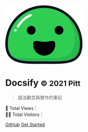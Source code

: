 ![logo](_media/icon.svg)

# Docsify <small>© 2021 Pitt</small>

> 語法觀念與實作的筆記

<span id="busuanzi_container_site_pv">
  👀 Total Views：<span id="busuanzi_value_site_pv"></span>
</span>
<br>
<span id="busuanzi_container_site_uv">
  🚴‍♂️ Total Visitors：<span id="busuanzi_value_site_uv"></span>
</span>

[GitHub](https://github.com/wuzhe0912/docsify-note)
[Get Started](#Docsify)